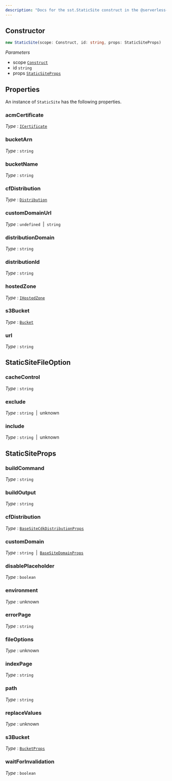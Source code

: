 ```yaml
---
description: "Docs for the sst.StaticSite construct in the @serverless-stack/resources package"
---
```



## Constructor
```ts
new StaticSite(scope: Construct, id: string, props: StaticSiteProps)
```
_Parameters_
- scope [`Construct`](https://docs.aws.amazon.com/cdk/api/v2/docs/constructs.Construct.html)
- id `string`
- props [`StaticSiteProps`](#staticsiteprops)
## Properties
An instance of `StaticSite` has the following properties.
### acmCertificate

_Type_ : [`ICertificate`](https://docs.aws.amazon.com/cdk/api/v2/docs/aws-cdk-lib.ICertificate.html)

### bucketArn

_Type_ : `string`

### bucketName

_Type_ : `string`

### cfDistribution

_Type_ : [`Distribution`](https://docs.aws.amazon.com/cdk/api/v2/docs/aws-cdk-lib.Distribution.html)

### customDomainUrl

_Type_ : `undefined`&nbsp; | &nbsp;`string`

### distributionDomain

_Type_ : `string`

### distributionId

_Type_ : `string`

### hostedZone

_Type_ : [`IHostedZone`](https://docs.aws.amazon.com/cdk/api/v2/docs/aws-cdk-lib.IHostedZone.html)

### s3Bucket

_Type_ : [`Bucket`](https://docs.aws.amazon.com/cdk/api/v2/docs/aws-cdk-lib.Bucket.html)

### url

_Type_ : `string`

## StaticSiteFileOption
### cacheControl

_Type_ : `string`

### exclude

_Type_ : `string`&nbsp; | &nbsp;unknown

### include

_Type_ : `string`&nbsp; | &nbsp;unknown

## StaticSiteProps
### buildCommand

_Type_ : `string`

### buildOutput

_Type_ : `string`

### cfDistribution

_Type_ : [`BaseSiteCdkDistributionProps`](BaseSiteCdkDistributionProps)

### customDomain

_Type_ : `string`&nbsp; | &nbsp;[`BaseSiteDomainProps`](BaseSiteDomainProps)

### disablePlaceholder

_Type_ : `boolean`

### environment

_Type_ : unknown

### errorPage

_Type_ : `string`

### fileOptions

_Type_ : unknown

### indexPage

_Type_ : `string`

### path

_Type_ : `string`

### replaceValues

_Type_ : unknown

### s3Bucket

_Type_ : [`BucketProps`](https://docs.aws.amazon.com/cdk/api/v2/docs/aws-cdk-lib.BucketProps.html)

### waitForInvalidation

_Type_ : `boolean`
